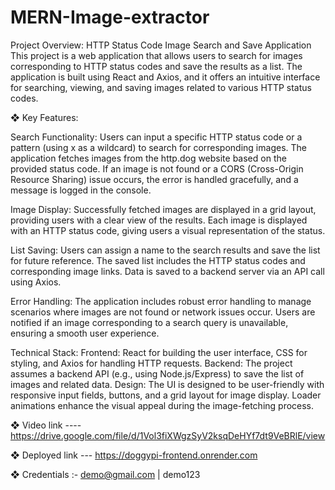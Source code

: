 # MERN-Image-extractor

Project Overview: HTTP Status Code Image Search and Save Application
This project is a web application that allows users to search for images corresponding to HTTP status codes and save the results as a list. The application is built using React and Axios, and it offers an intuitive interface for searching, viewing, and saving images related to various HTTP status codes.

❖ Key Features:

Search Functionality:
Users can input a specific HTTP status code or a pattern (using x as a wildcard) to search for corresponding images.
The application fetches images from the http.dog website based on the provided status code.
If an image is not found or a CORS (Cross-Origin Resource Sharing) issue occurs, the error is handled gracefully, and a message is logged in the console.

Image Display:
Successfully fetched images are displayed in a grid layout, providing users with a clear view of the results.
Each image is displayed with an HTTP status code, giving users a visual representation of the status.

List Saving:
Users can assign a name to the search results and save the list for future reference.
The saved list includes the HTTP status codes and corresponding image links.
Data is saved to a backend server via an API call using Axios.

Error Handling:
The application includes robust error handling to manage scenarios where images are not found or network issues occur.
Users are notified if an image corresponding to a search query is unavailable, ensuring a smooth user experience.

Technical Stack:
Frontend: React for building the user interface, CSS for styling, and Axios for handling HTTP requests.
Backend: The project assumes a backend API (e.g., using Node.js/Express) to save the list of images and related data.
Design: The UI is designed to be user-friendly with responsive input fields, buttons, and a grid layout for image display. Loader animations enhance the visual appeal during the image-fetching process.

❖ Video link ---- https://drive.google.com/file/d/1Vol3fiXWgzSyV2ksqDeHYf7dt9VeBRlE/view

❖ Deployed link --- https://doggypi-frontend.onrender.com

❖ Credentials :- demo@gmail.com | demo123
